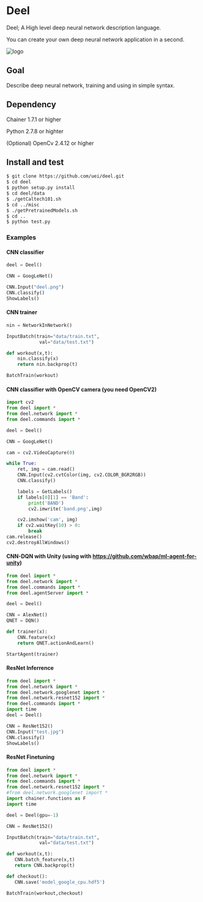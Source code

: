 # Deel
Deel; A High level deep neural network description language.

You can create your own deep neural network application in a second.

![logo](deel.png)


## Goal
Describe deep neural network, training and using in simple syntax.

## Dependency

Chainer 1.7.1 or higher

Python 2.7.8 or highter

(Optional) OpenCv 2.4.12 or higher

## Install and test

```sh
$ git clone https://github.com/uei/deel.git
$ cd deel
$ python setup.py install
$ cd deel/data
$ ./getCaltech101.sh
$ cd ../misc
$ ./getPretrainedModels.sh
$ cd ..
$ python test.py
```

### Examples

#### CNN classifier 

```python
deel = Deel()

CNN = GoogLeNet()

CNN.Input("deel.png")
CNN.classify()
ShowLabels()

```

#### CNN trainer 

```python
nin = NetworkInNetwork()

InputBatch(train="data/train.txt",
			val="data/test.txt")

def workout(x,t):
	nin.classify(x)	
	return nin.backprop(t)

BatchTrain(workout)
```

#### CNN classifier with OpenCV camera (you need OpenCV2) 

```python
import cv2 
from deel import *
from deel.network import *
from deel.commands import *

deel = Deel()

CNN = GoogLeNet()

cam = cv2.VideoCapture(0)  

while True:
	ret, img = cam.read()  
	CNN.Input(cv2.cvtColor(img, cv2.COLOR_BGR2RGB))
	CNN.classify()

	labels = GetLabels()
	if labels[0][1] == 'Band':
		print('BAND')
		cv2.imwrite('band.png',img)

	cv2.imshow('cam', img)
	if cv2.waitKey(10) > 0:
		break
cam.release()
cv2.destroyAllWindows()

```

#### CNN-DQN with Unity (using with https://github.com/wbap/ml-agent-for-unity)

```python
from deel import *
from deel.network import *
from deel.commands import *
from deel.agentServer import *

deel = Deel()

CNN = AlexNet()
QNET = DQN()

def trainer(x):
	CNN.feature(x)
	return QNET.actionAndLearn()

StartAgent(trainer)
```


#### ResNet Inferrence

```python
from deel import *
from deel.network import *
from deel.network.googlenet import *
from deel.network.resnet152 import *
from deel.commands import *
import time
deel = Deel()

CNN = ResNet152()
CNN.Input("test.jpg")
CNN.classify()
ShowLabels()

```

#### ResNet Finetuning

```python
from deel import *
from deel.network import *
from deel.commands import *
from deel.network.resnet152 import *
#from deel.network.googlenet import *
import chainer.functions as F
import time

deel = Deel(gpu=-1)

CNN = ResNet152()

InputBatch(train="data/train.txt",
            val="data/test.txt")

def workout(x,t):
   CNN.batch_feature(x,t) 
   return CNN.backprop(t)

def checkout():
   CNN.save('model_google_cpu.hdf5')

BatchTrain(workout,checkout)
```
